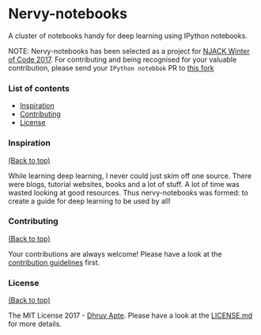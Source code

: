 # Nervy-notebooks

A cluster of notebooks handy for deep learning using IPython notebooks.


NOTE: Nervy-notebooks has been selected as a project for [NJACK Winter of Code 2017](http://nwoc.njack-iitp.org/). For contributing and being recognised for your valuable contribution, please send your `IPython notebbok` PR to [this fork](https://github.com/NJACKWinterOfCode/nervy-notebooks) 

### List of contents

- [Inspiration](#inspiration)
- [Contributing](#contributing)
- [License](#license)

### Inspiration

[(Back to top)](#list-of-contents)

While learning deep learning, I never could just skim off one source. There were blogs, tutorial websites, books and a lot of stuff. A lot of time was wasted looking at good resources. Thus nervy-notebooks was formed: to create a guide for deep learning to be used by all!

### Contributing

[(Back to top)](#list-of-contents)

Your contributions are always welcome! Please have a look at the [contribution guidelines](CONTRIBUTING.md) first. 

### License

[(Back to top)](#list-of-contents)

The MIT License 2017 - [Dhruv Apte](http://github.com/the-ethan-hunt/). Please have a look at the [LICENSE.md](LICENSE.md) for more details.
